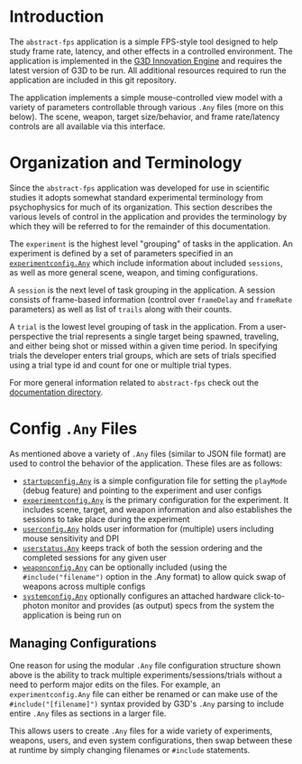 # Introduction
The `abstract-fps` application is a simple FPS-style tool designed to help study frame rate, latency, and other effects in a controlled environment. The application is implemented in the [G3D Innovation Engine](https://casual-effects.com/g3d/www/index.html) and requires the latest version of G3D to be run. All additional resources required to run the application are included in this git repository.

The application implements a simple mouse-controlled view model with a variety of parameters controllable through various `.Any` files (more on this below). The scene, weapon, target size/behavior, and frame rate/latency controls are all available via this interface.

# Organization and Terminology
Since the `abstract-fps` application was developed for use in scientific studies it adopts somewhat standard experimental terminology from psychophysics for much of its organization. This section describes the various levels of control in the application and provides the terminology by which they will be referred to for the remainder of this documentation.

The `experiment` is the highest level "grouping" of tasks in the application. An experiment is defined by a set of parameters specified in an [`experimentconfig.Any`](./data-files/experimentConfigReadme.md) which include information about included `sessions`, as well as more general scene, weapon, and timing configurations.

A `session` is the next level of task grouping in the application. A session consists of frame-based information (control over `frameDelay` and `frameRate` parameters) as well as list of `trails` along with their counts.

A `trial` is the lowest level grouping of task in the application. From a user-perspective the trial represents a single target being spawned, traveling, and either being shot or missed within a given time period. In specifying trials the developer enters trial groups, which are sets of trials specified using a trial type id and count for one or multiple trial types.

For more general information related to `abstract-fps` check out the [documentation directory](./documentation).

# Config `.Any` Files
As mentioned above a variety of `.Any` files (similar to JSON file format) are used to control the behavior of the application. These files are as follows:

* [`startupconfig.Any`](./data-files/startupConfigReadme.md) is a simple configuration file for setting the `playMode` (debug feature) and pointing to the experiment and user configs
* [`experimentconfig.Any`](./data-files/experimentConfigReadme.md) is the primary configuration for the experiment. It includes scene, target, and weapon information and also establishes the sessions to take place during the experiment
* [`userconfig.Any`](./data-files/userConfigReadme.md) holds user information for (multiple) users including mouse sensitivity and DPI
* [`userstatus.Any`](./data-files/userStatusReadme.md) keeps track of both the session ordering and the completed sessions for any given user
* [`weaponconfig.Any`](./data-files/weapon/weaponConfigReadme.md) can be optionally included (using the `#include("filename")` option in the .Any format) to allow quick swap of weapons across multiple configs
* [`systemconfig.Any`](./data-files/systemConfigReadme.md) optionally configures an attached hardware click-to-photon monitor and provides (as output) specs from the system the application is being run on

## Managing Configurations
One reason for using the modular `.Any` file configuration structure shown above is the ability to track multiple experiments/sessions/trials without a need to perform major edits on the files. For example, an `experimentconfig.Any` file can either be renamed or can make use of the `#include("[filename]")` syntax provided by G3D's `.Any` parsing to include entire `.Any` files as sections in a larger file.

This allows users to create `.Any` files for a wide variety of experiments, weapons, users, and even system configurations, then swap between these at runtime by simply changing filenames or `#include` statements.